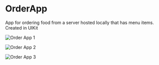 # OrderApp
App for ordering food from a server hosted locally that has menu items. Created in UIKit

![Order App 1](https://user-images.githubusercontent.com/54866720/131421484-f8a19f67-db5c-40eb-b8cf-22a686a8299f.gif)

![Order App 2](https://user-images.githubusercontent.com/54866720/131422188-02267ce2-aac9-44f8-8dc9-2bad849addb3.png)

![Order App 3](https://user-images.githubusercontent.com/54866720/131422189-a4ede442-9c7b-4da6-af57-bc230a88dcfa.png)



